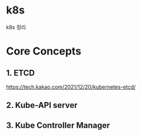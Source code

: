 # k8s
k8s 정리

Core Concepts
=============

## 1. ETCD
https://tech.kakao.com/2021/12/20/kubernetes-etcd/

## 2. Kube-API server

## 3. Kube Controller Manager
